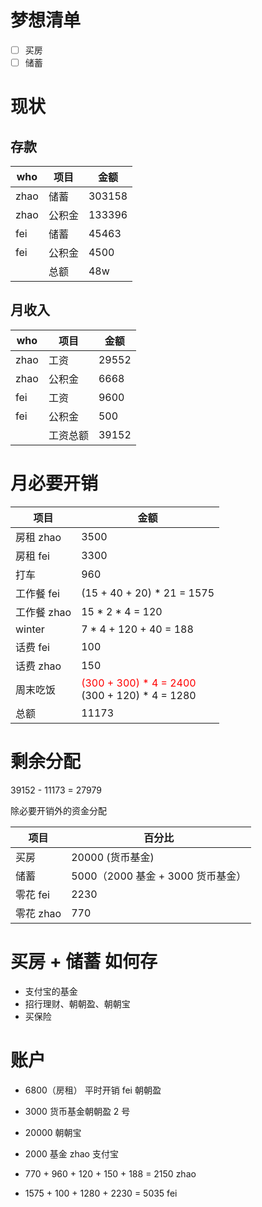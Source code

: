 # 梦想清单

-   [ ] 买房
-   [ ] 储蓄

# 现状

## 存款

| who  | 项目   | 金额   |
| ---- | ------ | ------ |
| zhao | 储蓄   | 303158 |
| zhao | 公积金 | 133396 |
| fei  | 储蓄   | 45463  |
| fei  | 公积金 | 4500   |
|      | 总额   | 48w    |

## 月收入

| who  | 项目     | 金额  |
| ---- | -------- | ----- |
| zhao | 工资     | 29552 |
| zhao | 公积金   | 6668  |
| fei  | 工资     | 9600  |
| fei  | 公积金   | 500   |
|      | 工资总额 | 39152 |

# 月必要开销

| 项目        | 金额                                                                                        |
| ----------- | ------------------------------------------------------------------------------------------- |
| 房租 zhao   | 3500                                                                                        |
| 房租 fei    | 3300                                                                                        |
| 打车        | 960                                                                                         |
| 工作餐 fei  | (15 + 40 + 20) \* 21 = 1575                                                                 |
| 工作餐 zhao | 15 \* 2 \* 4 = 120                                                                          |
| winter      | 7 \* 4 + 120 + 40 = 188                                                                     |
| 话费 fei    | 100                                                                                         |
| 话费 zhao   | 150                                                                                         |
| 周末吃饭    | <div><span style="color: red">(300 + 300) \* 4 = 2400 </span></div> (300 + 120) \* 4 = 1280 |
| 总额        | 11173                                                                                       |

# 剩余分配

39152 - 11173 = 27979

除必要开销外的资金分配

| 项目      | 百分比                            |
| --------- | --------------------------------- |
| 买房      | 20000 (货币基金)                  |
| 储蓄      | 5000（2000 基金 + 3000 货币基金） |
| 零花 fei  | 2230                              |
| 零花 zhao | 770                               |

# 买房 + 储蓄 如何存

-   支付宝的基金
-   招行理财、朝朝盈、朝朝宝
-   买保险

# 账户

-   6800（房租） 平时开销 fei 朝朝盈
-   3000 货币基金朝朝盈 2 号
-   20000 朝朝宝

-   2000 基金 zhao 支付宝
-   770 + 960 + 120 + 150 + 188 = 2150 zhao

-   1575 + 100 + 1280 + 2230 = 5035 fei
